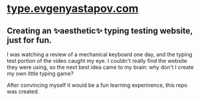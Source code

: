 # [type.evgenyastapov.com](https://type.evgenyastapov.com)

## Creating an ✨aesthetic✨ typing testing website, just for fun.

I was watching a review of a mechanical keyboard one day, and the typing test portion of the video caught my eye. I couldn't really find the website they were using, so the next best idea came to my brain: why don't I create my own little typing game? 

After convincing myself it would be a fun learning experinence, this repo was created.